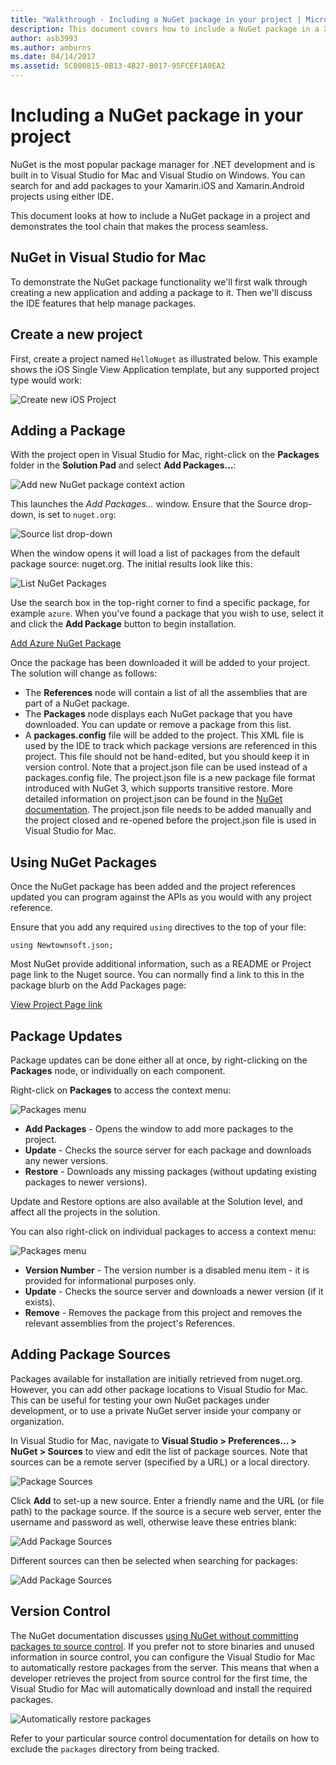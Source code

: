 ```yaml
---
title: "Walkthrough - Including a NuGet package in your project | Microsoft Docs"
description: This document covers how to include a NuGet package in a Xamarin project. It walks through finding and downloading a package, as well as introducing the IDE integration features.
author: asb3993
ms.author: amburns
ms.date: 04/14/2017
ms.assetid: 5C800815-0B13-4B27-B017-95FCEF1A0EA2
---
```


# Including a NuGet package in your project

NuGet is the most popular package manager for .NET development and is built in to Visual Studio for Mac and Visual Studio on Windows. You can search for and add packages to your Xamarin.iOS and Xamarin.Android projects using either IDE.

This document looks at how to include a NuGet package in a project and demonstrates the tool chain that makes the process seamless.

## NuGet in Visual Studio for Mac

To demonstrate the NuGet package functionality we'll first walk through creating a new application and adding a package to it. Then we'll discuss the IDE features that help manage packages.

## Create a new project

First, create a project named `HelloNuget` as illustrated below. This example shows the iOS Single View Application template, but any supported project type would work:

![Create new iOS Project](media/nuget-walkthrough-NewProject.png)

<a name="Adding_a_Package" class="injected"></a>

## Adding a Package

With the project open in Visual Studio for Mac, right-click on the **Packages** folder in the **Solution Pad** and select **Add Packages...**:

![Add new NuGet package context action](media/nuget-walkthrough-PackagesMenu.png)

This launches the _Add Packages..._ window. Ensure that the Source drop-down, is set to `nuget.org`:

![Source list drop-down](media/nuget-walkthrough-Source.png)

When the window opens it will load a list of packages from the default package source: nuget.org. The initial results look like this:

![List NuGet Packages](media/nuget-walkthrough-AddPackages1.png)

Use the search box in the top-right corner to find a specific package, for example `azure`. When you've found a package that you wish to use, select it and click the **Add Package** button to begin installation.


[Add Azure NuGet Package](media/nuget-walkthrough-AddPackages2.png)

Once the package has been downloaded it will be added to your project. The solution will change as follows:

*   The **References** node will contain a list of all the assemblies that are part of a NuGet package.
*   The **Packages** node displays each NuGet package that you have downloaded. You can update or remove a package from this list.
*   A **packages.config** file will be added to the project. This XML file is used by the IDE to track which package versions are referenced in this project. This file should not be hand-edited, but you should keep it in version control. Note that a project.json file can be used instead of a packages.config file. The project.json file is a new package file format introduced with NuGet 3, which supports transitive restore. More detailed information on project.json can be found in the [NuGet documentation](http://docs.microsoft.com/NuGet/Schema/Project-Json). The project.json file needs to be added manually and the project closed and re-opened before the project.json file is used in Visual Studio for Mac.

## Using NuGet Packages

Once the NuGet package has been added and the project references updated you can program against the APIs as you would with any project reference.

Ensure that you add any required `using` directives to the top of your file:


    using Newtownsoft.json;

Most NuGet provide additional information, such as a README or Project page link to the Nuget source. You can normally find a link to this in the package blurb on the Add Packages page:

[View Project Page link](media/nuget-walkthrough-project-page.png)

<a name="Package_Updates" class="injected"></a>

## Package Updates

Package updates can be done either all at once, by right-clicking on the **Packages** node, or individually on each component.

Right-click on **Packages** to access the context menu:

![Packages menu](media/nuget-walkthrough-PackagesMenu.png)

*   **Add Packages** - Opens the window to add more packages to the project.
*   **Update** - Checks the source server for each package and downloads any newer versions.
*   **Restore** - Downloads any missing packages (without updating existing packages to newer versions).

Update and Restore options are also available at the Solution level, and affect all the projects in the solution. 

You can also right-click on individual packages to access a context menu:

![Packages menu](media/nuget-walkthrough-PackageMenu.png)

*   **Version Number** - The version number is a disabled menu item - it is provided for informational purposes only.
*   **Update** - Checks the source server and downloads a newer version (if it exists).
*   **Remove** - Removes the package from this project and removes the relevant assemblies from the project's References.


## Adding Package Sources

Packages available for installation are initially retrieved from nuget.org. However, you can add other package locations to Visual Studio for Mac. This can be useful for testing your own NuGet packages under development, or to use a private NuGet server inside your company or organization.

In Visual Studio for Mac, navigate to **Visual Studio > Preferences... > NuGet > Sources** to view and edit the list of package sources. Note that sources can be a remote server (specified by a URL) or a local directory. 

![Package Sources](media/nuget-walkthrough-PackageSource.png)

Click **Add** to set-up a new source. Enter a friendly name and the URL (or file path) to the package source. If the source is a secure web server, enter the username and password as well, otherwise leave these entries blank:

![Add Package Sources](media/nuget-walkthrough-PackageSource2.png)

Different sources can then be selected when searching for packages:

![Add Package Sources](media/nuget-walkthrough-PackageSource3.png)

## Version Control

The NuGet documentation discusses [using NuGet without committing packages to source control](https://docs.microsoft.com/nuget/consume-packages/packages-and-source-control). If you prefer not to store binaries and unused information in source control, you can configure the Visual Studio for Mac to automatically restore packages from the server. This means that when a developer retrieves the project from source control for the first time, the Visual Studio for Mac will automatically download and install the required packages.

![Automatically restore packages](media/nuget-walkthrough-AutoRestore.png)

Refer to your particular source control documentation for details on how to exclude the `packages` directory from being tracked.

